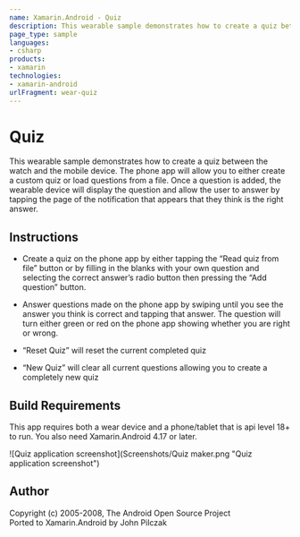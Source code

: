 ```yaml
---
name: Xamarin.Android - Quiz
description: This wearable sample demonstrates how to create a quiz between the watch and the mobile device. The phone app will allow you to either create a...
page_type: sample
languages:
- csharp
products:
- xamarin
technologies:
- xamarin-android
urlFragment: wear-quiz
---
```

# Quiz
This wearable sample demonstrates how to create a quiz between the watch and the mobile device. The phone app will allow you to either create a custom quiz or load questions from a file. Once a question is added, the wearable device will display the question and allow the user to answer by tapping the page of the notification that appears that they think is the right answer.

## Instructions
* Create a quiz on the phone app by either tapping the “Read quiz from file” button or by filling in the blanks with your own question and selecting the correct answer’s radio button then pressing the “Add question” button.

* Answer questions made on the phone app by swiping until you see the answer you think is correct and tapping that answer. The question will turn either green or red on the phone app showing whether you are right or wrong.

* “Reset Quiz” will reset the current completed quiz

* “New Quiz” will clear all current questions allowing you to create a completely new quiz

## Build Requirements
This app requires both a wear device and a phone/tablet that is api level 18+ to run. You also need Xamarin.Android 4.17 or later.

![Quiz application screenshot](Screenshots/Quiz maker.png "Quiz application screenshot")

## Author
Copyright (c) 2005-2008, The Android Open Source Project  
Ported to Xamarin.Android by John Pilczak